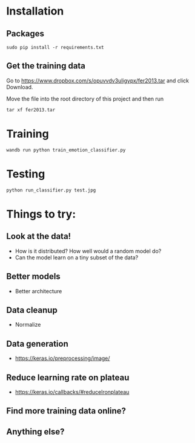 
# Installation 

## Packages
```
sudo pip install -r requirements.txt
```

## Get the training data

Go to https://www.dropbox.com/s/opuvvdv3uligypx/fer2013.tar and click Download.

Move the file into the root directory of this project and then run

```
tar xf fer2013.tar
```

# Training

```
wandb run python train_emotion_classifier.py
```

# Testing
```
python run_classifier.py test.jpg
```

# Things to try:

## Look at the data!
  - How is it distributed?  How well would a random model do?
  - Can the model learn on a tiny subset of the data?
## Better models
  - Better architecture
## Data cleanup
  - Normalize
## Data generation
  - https://keras.io/preprocessing/image/
## Reduce learning rate on plateau
  - https://keras.io/callbacks/#reducelronplateau
## Find more training data online?
## Anything else?
